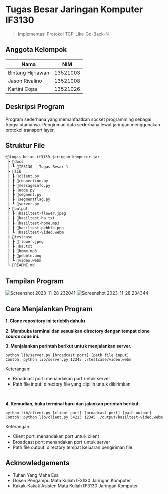 # Tugas Besar Jaringan Komputer IF3130

> Implementasi Protokol TCP-Like Go-Back-N

## Anggota Kelompok
| Nama | NIM |
| ----------- | ----------- |
| Bintang Hijriawan | 13521003 |
| Jason Rivalino | 13521008 |
| Kartini Copa | 13521026

## Deskripsi Program
Program sederhana yang memanfaatkan socket programming sebagai fungsi utamanya. Pengiriman data sederhana lewat jaringan menggunakan protokol transport layer.

## Struktur File
```bash
📦tugas-besar-if3130-jaringan-komputer-jar_
 ┣ 📂docs
 ┃ ┗ 📜IF3130 - Tugas Besar 1
 ┣ 📂lib
 ┃ ┣ 📜client.py
 ┃ ┣ 📜connection.py
 ┃ ┣ 📜messageinfo.py
 ┃ ┣ 📜node.py
 ┃ ┣ 📜segment.py
 ┃ ┣ 📜segmentflag.py
 ┃ ┗ 📜server.py
 ┣ 📂output
 ┃ ┣ 📜hasiltest-flower.jpeg
 ┃ ┣ 📜hasiltest-ha.txt
 ┃ ┣ 📜hasiltest-home.mp3
 ┃ ┣ 📜hasiltest-pebble.png
 ┃ ┗ 📜hasiltest-video.webm
 ┣ 📂testcase
 ┃ ┣ 📜flower.jpeg
 ┃ ┣ 📜ha.txt
 ┃ ┣ 📜home.mp3
 ┃ ┣ 📜pebble.png
 ┃ ┗ 📜video.webm
 ┗ 📜README.md
 ```

## Tampilan Program
![Screenshot 2023-11-28 232041](https://github.com/Sister20/tugas-besar-if3130-jaringan-komputer-jar_/assets/91790457/700cb349-24ee-4b54-88b5-18a470891dc3)
![Screenshot 2023-11-28 234344](https://github.com/Sister20/tugas-besar-if3130-jaringan-komputer-jar_/assets/91790457/297718b0-cdad-4c71-bdb6-3e54a33eee55)

## Cara Menjalankan Program
<b>1. Clone repository ini terlebih dahulu</b>

<b>2. Membuka terminal dan sesuaikan directory dengan tempat clone _source code_ ini.</b>

<b>3. Menjalankan perintah berikut untuk menjalankan server.</b>
```
python lib/server.py [broadcast port] [path file input]
Contoh: python lib/server.py 12345 ./testcase/video.webm
```

Keterangan:
- Broadcast port: menandakan port untuk server
- Path file input: directory file yang dipilih untuk dikirimkan
<br>

<b>4. Kemudian, buka terminal baru dan jalankan perintah berikut.</b>
```
python lib/client.py [client port] [broadcast port] [path output]
Contoh: python lib/client.py 54213 12345 ./output/hasiltest-video.webm
```

Keterangan:
- Client port: menandakan port untuk client
- Broadcast port: menandakan port untuk server
- Path file output: directory tempat keluaran pengiriman file


## Acknowledgements
- Tuhan Yang Maha Esa
- Dosen Pengampu Mata Kuliah IF3130 Jaringan Komputer
- Kakak-Kakak Asisten Mata Kuliah IF3130 Jaringan Komputer

